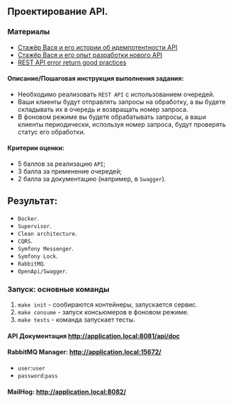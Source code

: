 ## Проектирование API.

### Материалы
- [Стажёр Вася и его истории об идемпотентности API](https://habr.com/ru/company/yandex/blog/442762/)
- [Стажёр Вася и его опыт разработки нового API](https://habr.com/ru/company/yandex/blog/583332/)
- [REST API error return good practices](https://stackoverflow.com/questions/942951/rest-api-error-return-good-practices)

#### Описание/Пошаговая инструкция выполнения задания:
- Необходимо реализовать `REST API` с использованием очередей.
- Ваши клиенты будут отправлять запросы на обработку, а вы будете складывать их в очередь и возвращать номер запроса.
- В фоновом режиме вы будете обрабатывать запросы, а ваши клиенты периодически, используя номер запроса, будут проверять статус его обработки.

#### Критерии оценки:
- 5 баллов за реализацию `API`;
- 3 балла за применение очередей;
- 2 балла за документацию (например, в `Swagger`).

## Результат:
- `Docker`.
- `Supervisor`.
- `Clean architecture`.
- `CQRS`.
- `Symfony Messenger`.
- `Symfony Lock`.
- `RabbitMQ`.
- `OpenApi/Swagger`.

### Запуск: основные команды
1. `make init` - сообираются контейнеры, запускается сервис.
2. `make consume` - запуск консьюмеров в фоновом режиме.
3. `make tests` - команда запускает тесты.

#### API Документация http://application.local:8081/api/doc
#### RabbitMQ Manager: http://application.local:15672/
- `user`:`user`
- `password`:`pass`
#### MailHog: http://application.local:8082/
